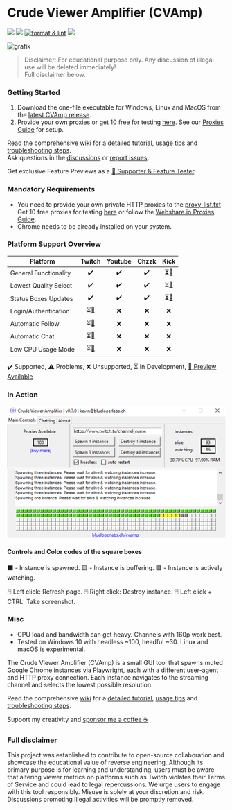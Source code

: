 # Crude Viewer Amplifier (CVAmp)
[![](https://img.shields.io/github/downloads/kevinbytesthedust/vcamp/total)](https://github.com/KevinBytesTheDust/cvamp/releases/latest)
[![](https://github.com/KevinBytesTheDust/cvamp/actions/workflows/pytest.yml/badge.svg)](https://github.com/KevinBytesTheDust/cvamp/actions/workflows/pytest.yml)
[![format & lint](https://github.com/KevinBytesTheDust/cvamp/actions/workflows/format_lint.yml/badge.svg)](https://github.com/KevinBytesTheDust/cvamp/actions/workflows/format_lint.yml)
[![](https://github.com/KevinBytesTheDust/cvamp/actions/workflows/build.yml/badge.svg)](https://github.com/KevinBytesTheDust/cvamp/actions/workflows/build.yml)

![grafik](https://github.com/user-attachments/assets/66110d35-1683-4f95-a48f-a737c5dcedd0)

>Disclaimer: For educational purpose only. Any discussion of illegal use will be deleted immediately!  
>Full disclaimer below.
### Getting Started
1. Download the one-file executable for Windows, Linux and MacOS from the [latest CVAmp release](https://github.com/KevinBytesTheDust/cvamp/releases/latest).  
2. Provide your own proxies or get 10 free for testing [here](https://blueloperlabs.ch/proxy/wf). See our [Proxies Guide](https://github.com/KevinBytesTheDust/cvamp/wiki/Webshare.io-Proxies-Guide) for setup.
   
Read the comprehensive [wiki](https://github.com/KevinBytesTheDust/cvamp/wiki) for a [detailed tutorial](https://github.com/KevinBytesTheDust/cvamp/wiki/Detailed-Tutorial), [usage tips](https://github.com/KevinBytesTheDust/cvamp/wiki/Advanced-features-and-controls) and [troubleshooting steps](https://github.com/KevinBytesTheDust/cvamp/wiki/Troubleshooting).  
Ask questions in the [discussions](https://github.com/KevinBytesTheDust/cvamp/discussions) or [report issues](https://github.com/KevinBytesTheDust/cvamp/issues).

Get exclusive Feature Previews as a [:gem: Supporter & Feature Tester](https://blueloperlabs.ch/supporter/wf).

### Mandatory Requirements
- You need to provide your own private HTTP proxies to the [proxy_list.txt](proxy/proxy_list.txt)  
  Get 10 free proxies for testing [here](https://blueloperlabs.ch/proxy/wf) or follow the [Webshare.io Proxies Guide](https://github.com/KevinBytesTheDust/cvamp/wiki/Webshare.io-Proxies-Guide).
- Chrome needs to be already installed on your system.

### Platform Support Overview

| Platform              |                                Twitch                                |      Youtube       |       Chzzk        |                                 Kick                                 |
|-----------------------|:--------------------------------------------------------------------:|:------------------:|:------------------:|:--------------------------------------------------------------------:|
| General Functionality |                          :heavy_check_mark:                          | :heavy_check_mark: | :heavy_check_mark: | ⏳[:gem:](https://github.com/KevinBytesTheDust/cvamp/discussions/276) |
| Lowest Quality Select |                          :heavy_check_mark:                          | :heavy_check_mark: | :heavy_check_mark: | ⏳[:gem:](https://github.com/KevinBytesTheDust/cvamp/discussions/276) |
| Status Boxes Updates  |                          :heavy_check_mark:                          | :heavy_check_mark: | :heavy_check_mark: | ⏳[:gem:](https://github.com/KevinBytesTheDust/cvamp/discussions/276) |
| Login/Authentication  | ⏳[:gem:](https://github.com/KevinBytesTheDust/cvamp/discussions/276) |        :x:         |        :x:         |                                 :x:                                  |
| Automatic Follow      | ⏳[:gem:](https://github.com/KevinBytesTheDust/cvamp/discussions/276) |        :x:         |        :x:         |                                 :x:                                  |
| Automatic Chat        | ⏳[:gem:](https://github.com/KevinBytesTheDust/cvamp/discussions/276) |        :x:         |        :x:         |                                 :x:                                  |
| Low CPU Usage Mode    | ⏳[:gem:](https://github.com/KevinBytesTheDust/cvamp/discussions/276) |        :x:         |        :x:         |                                 :x:                                  |

:heavy_check_mark: Supported, :warning: Problems, :x: Unsupported, ⏳ In Development, [:gem: Preview Available](https://github.com/KevinBytesTheDust/cvamp/discussions/276) 

### In Action

![](docs/gui.png)

#### Controls and Color codes of the square boxes

⬛ - Instance is spawned.    🟨 - Instance is buffering.    🟩 - Instance is actively watching.

🖱️ Left click: Refresh page.
🖱️ Right click: Destroy instance.
🖱️ Left click + CTRL: Take screenshot.

### Misc
- CPU load and bandwidth can get heavy. Channels with 160p work best.
- Tested on Windows 10 with headless ~100, headful ~30. Linux and macOS is experimental.

The Crude Viewer Amplifier (CVAmp) is a small GUI tool that spawns muted Google Chrome instances via [Playwright](https://github.com/microsoft/playwright-python), each with a different user-agent and HTTP proxy connection. Each instance navigates to the streaming channel and selects the lowest possible resolution.

Read the comprehensive [wiki](https://github.com/KevinBytesTheDust/cvamp/wiki) for a [detailed tutorial](https://github.com/KevinBytesTheDust/cvamp/wiki/Detailed-Tutorial), [usage tips](https://github.com/KevinBytesTheDust/cvamp/wiki/Advanced-features-and-controls) and [troubleshooting steps](https://github.com/KevinBytesTheDust/cvamp/wiki/Troubleshooting).

Support my creativity and [sponsor me a coffee :coffee:](https://blueloperlabs.ch/supporter/wf)

### Full disclaimer
This project was established to contribute to open-source collaboration and showcase the educational value of reverse engineering. Although its primary purpose is for learning and understanding, users must be aware that altering viewer metrics on platforms such as Twitch violates their Terms of Service and could lead to legal repercussions. We urge users to engage with this tool responsibly. Misuse is solely at your discretion and risk. Discussions promoting illegal activities will be promptly removed.




